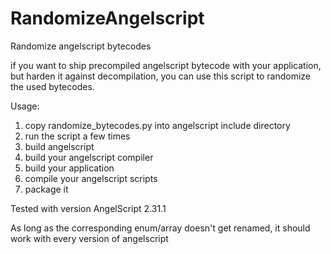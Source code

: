 # RandomizeAngelscript
Randomize angelscript bytecodes

if you want to ship precompiled angelscript bytecode with your application, but harden it against decompilation, you can use this script to randomize the used bytecodes.

Usage:

1. copy randomize_bytecodes.py into angelscript include directory
2. run the script a few times
3. build angelscript
4. build your angelscript compiler
5. build your application
6. compile your angelscript scripts
7. package it

Tested with version AngelScript 2.31.1

As long as the corresponding enum/array doesn't get renamed, it should work with every version of angelscript
